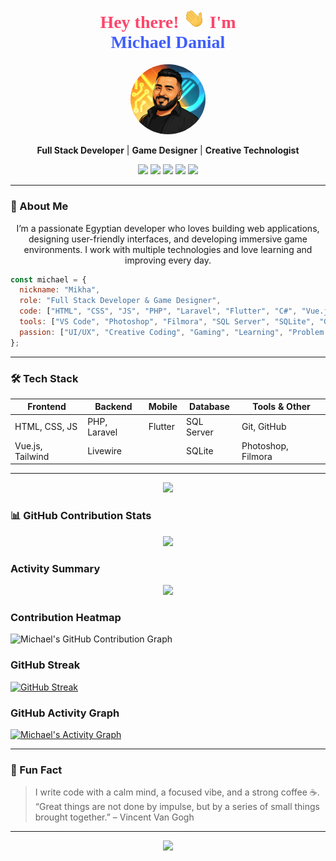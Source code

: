 <h1 align="center" style="color:#fc466b; font-family:Raleway;">
  Hey there! <img src="img\Hi-Hand.gif" width="35" style="border-radius: 50%; animation: pulse 2s infinite;" alt="Michael Danial Avatar"/> I'm <br> <span style="color:#3f5efb;">Michael Danial</span>
</h1>

<p align="center">
  <img src="img\avatar.jpg" width="120" style=" border-radius: 50%; animation: pulse 2s infinite;" alt="Michael Danial Avatar"/>
</p>

<p align="center">
  <b>Full Stack Developer</b> | <b>Game Designer</b> | <b>Creative Technologist</b>
</p>

<p align="center">
  <a href="https://linkedin.com/in/michaeldanial95" target="_blank"><img src="https://img.shields.io/badge/LinkedIn-0077B5?style=for-the-badge&logo=linkedin&logoColor=white"/></a>
  <a href="mailto:michael1101995@gmail.com"><img src="https://img.shields.io/badge/Gmail-EA4335?style=for-the-badge&logo=gmail&logoColor=white"/></a>
  <a href="https://wa.me/201095161434" target="_blank"><img src="https://img.shields.io/badge/WhatsApp-25D366?style=for-the-badge&logo=whatsapp&logoColor=white"/></a>
  <a href="https://github.com/MichaelDanial95"><img src="https://img.shields.io/badge/GitHub-171515?style=for-the-badge&logo=github&logoColor=white"/></a>
  <a href="https://www.facebook.com/Mikha.Daniel1995" target="_blank"><img src="https://img.shields.io/badge/Facebook-1877F2?style=for-the-badge&logo=facebook&logoColor=white"/></a>
</p>

---

### 🚀 About Me
<p align="center">
I’m a passionate Egyptian developer who loves building web applications, designing user-friendly interfaces, and developing immersive game environments. I work with multiple technologies and love learning and improving every day.
</p>

```js
const michael = {
  nickname: "Mikha",
  role: "Full Stack Developer & Game Designer",
  code: ["HTML", "CSS", "JS", "PHP", "Laravel", "Flutter", "C#", "Vue.js", "Livewire"],
  tools: ["VS Code", "Photoshop", "Filmora", "SQL Server", "SQLite", "GitHub"],
  passion: ["UI/UX", "Creative Coding", "Gaming", "Learning", "Problem Solving"]
};
```

---

### 🛠️ Tech Stack

| Frontend        | Backend        | Mobile         | Database       | Tools & Other       |
|----------------|----------------|----------------|----------------|---------------------|
| HTML, CSS, JS  | PHP, Laravel   | Flutter        | SQL Server     | Git, GitHub         |
| Vue.js, Tailwind | Livewire      |                | SQLite         | Photoshop, Filmora  |

---


 <p align="center">
  <img src="https://github-readme-stats.vercel.app/api/top-langs/?username=MichaelDanial95&layout=compact&theme=tokyonight" width="340"/></p>





### 📊 GitHub Contribution Stats

<p align="center">
 <img src="https://github-readme-stats.vercel.app/api?username=MichaelDanial95&show_icons=true&theme=tokyonight" width="450"/>
 </p>
 
###  Activity Summary

<p align="center">
<img src="https://github-profile-summary-cards.vercel.app/api/cards/profile-details?username=MichaelDanial95&theme=tokyonight" />
</p>

### Contribution Heatmap 

<p align="center">

![Michael's GitHub Contribution Graph](https://ghchart.rshah.org/FC466B/MichaelDanial95)
</p>


### GitHub Streak

<p align="center">

[![GitHub Streak](https://streak-stats.demolab.com?user=MichaelDanial95&theme=radical)](https://git.io/streak-stats)
</p>

### GitHub Activity Graph 

<p align="center">

[![Michael's Activity Graph](https://github-readme-activity-graph.vercel.app/graph?username=MichaelDanial95&bg_color=0d1117&color=fc466b&line=3f5efb&point=f97316&area=true&hide_border=true)](https://github.com/MichaelDanial95)
</p>




---

### 🎯 Fun Fact

<p align="center">

> I write code with a calm mind, a focused vibe, and a strong coffee ☕.  
> “Great things are not done by impulse, but by a series of small things brought together.” – Vincent Van Gogh

</p>

---

<p align="center">
  <img src="https://readme-typing-svg.herokuapp.com?font=Raleway&color=FC466B&size=24&center=true&vCenter=true&width=500&lines=Thanks+for+visiting+my+profile!;Let's+build+something+awesome+🚀" />
</p>




